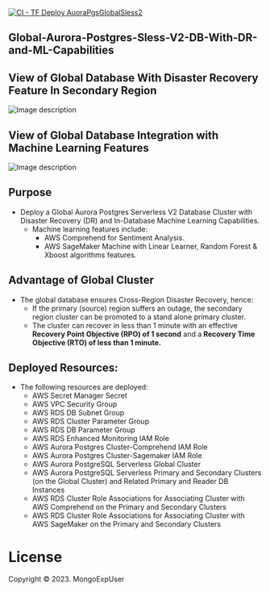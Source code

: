 [![CI - TF Deploy AuoraPgsGlobalSless2](https://github.com/MongoExpUser/Global-DB-Aurora-Postgres-Sless-V2-With-DR-and-ML-Capabilities/actions/workflows/global-aurora-pgs-sless-v2-dr-ml.yml/badge.svg)](https://github.com/MongoExpUser/Global-DB-Aurora-Postgres-Sless-V2-With-DR-and-ML-Capabilities/actions/workflows/global-aurora-pgs-sless-v2-dr-ml.yml)

## Global-Aurora-Postgres-Sless-V2-DB-With-DR-and-ML-Capabilities

## View of Global Database With Disaster Recovery Feature In Secondary Region
![Image description](https://github.com/MongoExpUser/Global-DB-Aurora-Postgres-Sless-V2-With-DR-and-ML-Capabilities/blob/main/global-db.png)

## View of Global Database Integration with Machine Learning Features
![Image description](https://github.com/MongoExpUser/Global-DB-Aurora-Postgres-Sless-V2-With-DR-and-ML-Capabilities/blob/main/ml-integration.png)
          
## Purpose
 * Deploy a Global Aurora Postgres Serverless V2 Database Cluster with Disaster Recovery (DR) and In-Database Machine Learning Capabilities.
   * Machine learning features include:
     * AWS Comprehend for Sentiment Analysis.
     * AWS SageMaker Machine with Linear Learner, Random Forest & Xboost algorithms features.

## Advantage of Global Cluster
  * The global database ensures Cross-Region Disaster Recovery, hence:
    * If the primary (source) region suffers an outage, the secondary region cluster can be promoted to a stand alone primary cluster.
    * The cluster can recover in less than 1 minute with an effective <strong>Recovery Point Objective (RPO) of 1 second</strong> and a<strong> Recovery Time Objective (RTO) of less than 1 minute.</strong>

## Deployed Resources:
  * The following resources are deployed:
    * AWS Secret Manager Secret
    * AWS VPC Security Group
    * AWS RDS DB Subnet Group
    * AWS RDS Cluster Parameter Group
    * AWS RDS DB Parameter Group
    * AWS RDS Enhanced Monitoring IAM Role
    * AWS Aurora Postgres Cluster-Comprehend IAM Role
    * AWS Aurora Postgres Cluster-Sagemaker IAM Role
    * AWS Aurora PostgreSQL Serverless Global Cluster
    * AWS Aurora PostgreSQL Serverless Primary and Secondary Clusters (on the Global Cluster) and Related Primary and Reader DB Instances
    * AWS RDS Cluster Role Associations for Associating Cluster with AWS Comprehend on the Primary and Secondary Clusters
    * AWS RDS Cluster Role Associations for Associating Cluster with AWS SageMaker on the Primary and Secondary Clusters
  
  

# License
Copyright © 2023. MongoExpUser

